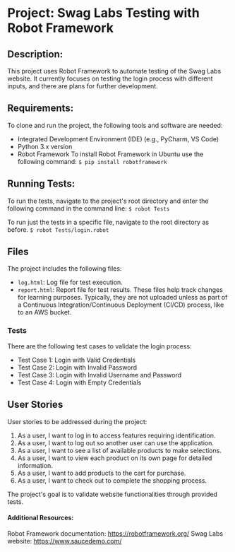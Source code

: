 # Project: Swag Labs Testing with Robot Framework

## Description:

This project uses Robot Framework to automate testing of the Swag Labs website. It currently focuses on testing the login process with different inputs, and there are plans for further development.

## Requirements:
To clone and run the project, the following tools and software are needed:

- Integrated Development Environment (IDE) (e.g., PyCharm, VS Code)
- Python 3.x version
- Robot Framework
To install Robot Framework in Ubuntu use the following command: ```$ pip install robotframework```

## Running Tests:

To run the tests, navigate to the project's root directory and enter the following command in the command line:
```$ robot Tests```

To run just the tests in a specific file, navigate to the root directory as before.
```$ robot Tests/login.robot```

## Files
The project includes the following files:

- `log.html`: Log file for test execution.
- `report.html`: Report file for test results.
These files help track changes for learning purposes. Typically, they are not uploaded unless as part of a Continuous Integration/Continuous Deployment (CI/CD) process, like to an AWS bucket.

### Tests
There are the following test cases to validate the login process:

- Test Case 1: Login with Valid Credentials
- Test Case 2: Login with Invalid Password
- Test Case 3: Login with Invalid Username and Password
- Test Case 4: Login with Empty Credentials

## User Stories
User stories to be addressed during the project:

1. As a user, I want to log in to access features requiring identification.
2. As a user, I want to log out so another user can use the application. 
3. As a user, I want to see a list of available products to make selections. 
4. As a user, I want to view each product on its own page for detailed information. 
5. As a user, I want to add products to the cart for purchase. 
6. As a user, I want to check out to complete the shopping process.

The project's goal is to validate website functionalities through provided tests.

#### Additional Resources:

Robot Framework documentation: https://robotframework.org/
Swag Labs website: https://www.saucedemo.com/